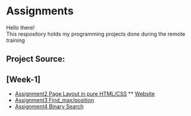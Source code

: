 # Assignments
Hello there!\
This respository holds my programming projects done during the remote training

## Project Source:
  ## [Week-1]
  * [Assignment2 Page Layout in pure HTML/CSS](https://github.com/eydiec/remote-assignments/tree/main/Week-1/assignment-2)
  ** [Website](http://htmlpreview.github.io/?https://github.com/eydiec/remote-assignments/blob/main/Week-1/assignment-2/assignment2.html)
  * [Assignment3 Find_max/position](https://github.com/eydiec/remote-assignments/blob/main/Week-1/assignment-3.py)
  * [Assignment4 Binary Search](https://github.com/eydiec/remote-assignments/blob/main/Week-1/assignment-4.py)
